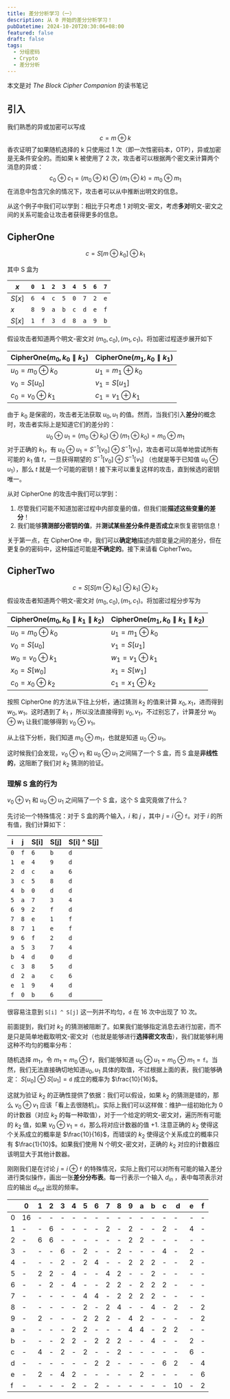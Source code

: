```yaml
---
title: 差分分析学习（一）
description: 从 0 开始的差分分析学习！
pubDatetime: 2024-10-20T20:30:06+08:00
featured: false
draft: false
tags:
  - 分组密码
  - Crypto
  - 差分分析
---
```


本文是对 *The Block Cipher Companion* 的读书笔记

## 引入

我们熟悉的异或加密可以写成
$$
c=m\oplus k
$$
香农证明了如果随机选择的 k 只使用过 1 次（即一次性密码本，OTP），异或加密是无条件安全的。而如果 k 被使用了 2 次，攻击者可以根据两个密文来计算两个消息的异或：
$$
c_0\oplus c_1=(m_0\oplus k)\oplus (m_1\oplus k)=m_0\oplus m_1
$$
在消息中包含冗余的情况下，攻击者可以从中推断出明文的信息。

从这个例子中我们可以学到：相比于只考虑 1 对明文-密文，考虑**多对**明文-密文之间的关系可能会让攻击者获得更多的信息。

## CipherOne

 $$c = S[m \oplus k_0] \oplus k_1$$

其中 S 盒为

| $x$    | $\texttt{0}$ | $\texttt{1}$ | $\texttt{2}$ | $\texttt{3}$ | $\texttt{4}$ | $\texttt{5}$ | $\texttt{6}$ | $\texttt{7}$ |
| ------ | ------------ | ------------ | ------------ | ------------ | ------------ | ------------ | ------------ | ------------ |
| $S[x]$ | $\texttt{6}$ | $\texttt{4}$ | $\texttt{c}$ | $\texttt{5}$ | $\texttt{0}$ | $\texttt{7}$ | $\texttt{2}$ | $\texttt{e}$ |
| $x$    | $\texttt{8}$ | $\texttt{9}$ | $\texttt{a}$ | $\texttt{b}$ | $\texttt{c}$ | $\texttt{d}$ | $\texttt{e}$ | $\texttt{f}$ |
| $S[x]$ | $\texttt{1}$ | $\texttt{f}$ | $\texttt{3}$ | $\texttt{d}$ | $\texttt{8}$ | $\texttt{a}$ | $\texttt{9}$ | $\texttt{b}$ |

假设攻击者知道两个明文-密文对 $(m_0,c_0),(m_1,c_1)$。将加密过程逐步展开如下

| **CipherOne**$(m_0, k_0 \parallel k_1)$ | **CipherOne**$(m_1, k_0 \parallel k_1)$ |
| --------------------------------------- | --------------------------------------- |
| $u_0 = m_0 \oplus k_0$                  | $u_1 = m_1 \oplus k_0$                  |
| $v_0 = S[u_0]$                          | $v_1 = S[u_1]$                          |
| $c_0 = v_0 \oplus k_1$                  | $c_1 = v_1 \oplus k_1$                  |

由于 $k_0$ 是保密的，攻击者无法获取 $u_0,u_1$ 的值。然而，当我们引入**差分**的概念时，攻击者实际上是知道它们的差分的：
$$
u_0\oplus u_1=(m_0\oplus k_0)\oplus (m_1\oplus k_0)=m_0\oplus m_1
$$
对于正确的 $k_1$，有 $u_0\oplus u_1=S^{-1}[v_0]\oplus S^{-1}[v_1]$，攻击者可以简单地尝试所有可能的 $k_1$ 值 $t$，一旦获得期望的 $S^{-1}[v_0]\oplus S^{-1}[v_1]$ （也就是等于已知值 $u_0\oplus u_1$），那么 $t$ 就是一个可能的密钥！接下来可以重复这样的攻击，直到候选的密钥唯一。

从对 CipherOne 的攻击中我们可以学到：

1. 尽管我们可能不知道加密过程中内部变量的值，但我们能**描述这些变量的差分**！
2. 我们能够**猜测部分密钥的值**，并**测试某些差分条件是否成立**来恢复密钥信息！

关于第一点，在 CipherOne 中，我们可以**确定地**描述内部变量之间的差分，但在更复杂的密码中，这种描述可能是**不确定的**。接下来请看 CipherTwo。

## CipherTwo

 $$c = S[S[m \oplus k_0] \oplus k_1]\oplus k_2$$
假设攻击者知道两个明文-密文对 $(m_0,c_0),(m_1,c_1)$。将加密过程分步写为

| **CipherOne**$(m_0, k_0 \parallel k_1 \parallel k_2)$ | **CipherOne**$(m_1, k_0 \parallel k_1 \parallel k_2)$ |
| ----------------------------------------------------- | ----------------------------------------------------- |
| $u_0 = m_0 \oplus k_0$                                | $u_1 = m_1 \oplus k_0$                                |
| $v_0 = S[u_0]$                                        | $v_1 = S[u_1]$                                        |
| $w_0 = v_0 \oplus k_1$                                | $w_1 = v_1 \oplus k_1$                                |
| $x_0=S[w_0]$                                          | $x_1=S[w_1]$                                          |
| $c_0=x_0\oplus k_2$                                   | $c_1=x_1\oplus k_2$                                   |

按照 CipherOne 的方法从下往上分析，通过猜测 $k_2$ 的值来计算 $x_0,x_1$，进而得到 $w_0,w_1$。这时遇到了 $k_1$ ，所以没法直接得到 $v_0,v_1$，不过别忘了，计算差分 $w_0\oplus w_1$ 让我们能够得到 $v_0\oplus v_1$。

从上往下分析，我们知道 $m_0\oplus m_1$，也就是知道 $u_0\oplus u_1$。

这时候我们会发现，$v_0\oplus v_1$ 和 $u_0\oplus u_1$ 之间隔了一个 S 盒，而 S 盒是**非线性的**，这阻断了我们对 $k_2$ 猜测的验证。

### 理解 S 盒的行为

$v_0\oplus v_1$ 和 $u_0\oplus u_1$ 之间隔了一个 S 盒，这个 S 盒究竟做了什么？

先讨论一个特殊情况：对于 S 盒的两个输入，$i$ 和 $j$ ，其中 $j=i\oplus \texttt{f}$。对于 $i$ 的所有值，我们计算如下：

|            i |            j |         S[i] |         S[j] |  S[i] ^ S[j] |
|--------------|--------------|--------------|--------------|--------------|
| $\texttt{0}$ | $\texttt{f}$ | $\texttt{6}$ | $\texttt{b}$ | $\texttt{d}$ |
| $\texttt{1}$ | $\texttt{e}$ | $\texttt{4}$ | $\texttt{9}$ | $\texttt{d}$ |
| $\texttt{2}$ | $\texttt{d}$ | $\texttt{c}$ | $\texttt{a}$ | $\texttt{6}$ |
| $\texttt{3}$ | $\texttt{c}$ | $\texttt{5}$ | $\texttt{8}$ | $\texttt{d}$ |
| $\texttt{4}$ | $\texttt{b}$ | $\texttt{0}$ | $\texttt{d}$ | $\texttt{d}$ |
| $\texttt{5}$ | $\texttt{a}$ | $\texttt{7}$ | $\texttt{3}$ | $\texttt{4}$ |
| $\texttt{6}$ | $\texttt{9}$ | $\texttt{2}$ | $\texttt{f}$ | $\texttt{d}$ |
| $\texttt{7}$ | $\texttt{8}$ | $\texttt{e}$ | $\texttt{1}$ | $\texttt{f}$ |
| $\texttt{8}$ | $\texttt{7}$ | $\texttt{1}$ | $\texttt{e}$ | $\texttt{f}$ |
| $\texttt{9}$ | $\texttt{6}$ | $\texttt{f}$ | $\texttt{2}$ | $\texttt{d}$ |
| $\texttt{a}$ | $\texttt{5}$ | $\texttt{3}$ | $\texttt{7}$ | $\texttt{4}$ |
| $\texttt{b}$ | $\texttt{4}$ | $\texttt{d}$ | $\texttt{0}$ | $\texttt{d}$ |
| $\texttt{c}$ | $\texttt{3}$ | $\texttt{8}$ | $\texttt{5}$ | $\texttt{d}$ |
| $\texttt{d}$ | $\texttt{2}$ | $\texttt{a}$ | $\texttt{c}$ | $\texttt{6}$ |
| $\texttt{e}$ | $\texttt{1}$ | $\texttt{9}$ | $\texttt{4}$ | $\texttt{d}$ |
| $\texttt{f}$ | $\texttt{0}$ | $\texttt{b}$ | $\texttt{6}$ | $\texttt{d}$ |

很容易注意到 `S[i] ^ S[j]` 这一列并不均匀，`d` 在 16 次中出现了 10 次。

前面提到，我们对 $k_2$ 的猜测被阻断了。如果我们能够指定消息去进行加密，而不是只是简单地截取明文-密文对（也就是能够进行**选择密文攻击**），我们就能够利用这种不均匀的概率分布：

随机选择 $m_1$，令 $m_1=m_0\oplus \texttt{f}$，我们能够知道 $u_0\oplus u_1=m_0\oplus m_1=\texttt{f}$。当然，我们无法直接确切地知道$u_0,u_1$ 具体的取值，不过根据上面的表，我们能够确定： $S[u_0]\oplus S[u_1]=\texttt{d}$ 成立的概率为 $\frac{10}{16}$。

这就为验证 $k_2$ 的正确性提供了依据：我们可以假设，如果 $k_2$ 的猜测是错的，那么 $v_0\oplus v_1$ 应该「看上去很随机」。实际上我们可以这样做：维护一组初始化为 0 的计数器（对应 $k_2$ 的每一种取值），对于一个给定的明文-密文对，遍历所有可能的 $k_2$ 值，如果 $v_0\oplus v_1=\texttt{d}$，那么将对应计数器的值 +1. 注意正确的 $k_2$ 使得这个关系成立的概率是 $\frac{10}{16}$，而错误的 $k_2$ 使得这个关系成立的概率只有 $\frac{1}{10}$。如果我们使用 N 个明文-密文对，正确的 $k_2$ 对应的计数器应该明显大于其他计数器。

刚刚我们是在讨论 $j=i\oplus \texttt{f}$ 的特殊情况，实际上我们可以对所有可能的输入差分进行类似操作，画出一张**差分分布表**。每一行表示一个输入 $d_{in}$ ，表中每项表示对应的输出 $d_{out}$ 出现的频率。

|   | 0  | 1 | 2 | 3 | 4 | 5 | 6 | 7 | 8 | 9 | a | b | c | d  | e | f |
|---|----|---|---|---|---|---|---|---|---|---|---|---|---|----|---|---|
| 0 | 16 | - | - | - | - | - | - | - | - | - | - | - | - | -  | - | - |
| 1 | -  | - | 6 | - | - | - | - | 2 | - | 2 | - | - | 2 | -  | 4 | - |
| 2 | -  | 6 | 6 | - | - | - | - | - | - | 2 | 2 | - | - | -  | - | - |
| 3 | -  | - | - | 6 | - | 2 | - | - | 2 | - | - | - | 4 | -  | 2 | - |
| 4 | -  | - | - | 2 | - | 2 | 4 | - | - | 2 | 2 | 2 | - | -  | 2 | - |
| 5 | -  | 2 | 2 | - | 4 | - | - | 4 | 2 | - | - | 2 | - | -  | - | - |
| 6 | -  | - | 2 | - | 4 | - | - | 2 | 2 | - | 2 | 2 | 2 | -  | - | - |
| 7 | -  | - | - | - | - | 4 | 4 | - | 2 | 2 | 2 | 2 | - | -  | - | - |
| 8 | -  | - | - | - | - | 2 | - | 2 | 4 | - | - | 4 | - | 2  | - | 2 |
| 9 | -  | 2 | - | - | - | 2 | 2 | 2 | - | 4 | 2 | - | - | -  | - | 2 |
| a | -  | - | - | - | 2 | 2 | - | - | - | 4 | 4 | - | 2 | 2  | - | - |
| b | -  | - | - | 2 | 2 | - | 2 | 2 | 2 | - | - | 4 | - | -  | 2 | - |
| c | -  | 4 | - | 2 | - | 2 | - | - | 2 | - | - | - | - | -  | 6 | - |
| d | -  | - | - | - | - | - | 2 | 2 | - | - | - | - | 6 | 2  | - | 4 |
| e | -  | 2 | - | 4 | 2 | - | - | - | - | - | 2 | - | - | -  | - | 6 |
| f | -  | - | - | - | 2 | - | 2 | - | - | - | - | - | - | 10 | - | 2 |
